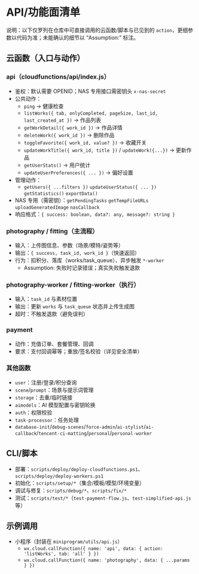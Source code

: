 # API/功能面清单

说明：以下仅罗列在仓库中可直接调用的云函数/脚本与已见到的 `action`，更细参数以代码为准；未能确认的细节以 “Assumption:” 标注。

## 云函数（入口与动作）

### api（cloudfunctions/api/index.js）
- 鉴权：默认需要 OPENID；NAS 专用接口需密钥头 `x-nas-secret`
- 公共动作：
  - `ping` → 健康检查
  - `listWorks({ tab, onlyCompleted, pageSize, last_id, last_created_at })` → 作品列表
  - `getWorkDetail({ work_id })` → 作品详情
  - `deleteWork({ work_id })` → 删除作品
  - `toggleFavorite({ work_id, value? })` → 收藏开关
  - `updateWorkTitle({ work_id, title })` / `updateWork({...})` → 更新作品
  - `getUserStats()` → 用户统计
  - `updateUserPreferences({ ... })` → 偏好设置
- 管理动作：
  - `getUsers({ ...filters })` `updateUserStatus({ ... })` `getStatistics()` `exportData()`
- NAS 专用（需密钥）：`getPendingTasks` `getTempFileURLs` `uploadGeneratedImage` `nasCallback`
- 响应格式：`{ success: boolean, data?: any, message?: string }`

### photography / fitting（主流程）
- 输入：上传图信息、参数（场景/模特/姿势等）
- 输出：`{ success, task_id, work_id }`（快速返回）
- 行为：扣积分、落库（works/task_queue）、异步触发 `*-worker`
  - Assumption: 失败时记录错误；真实失败触发退款

### photography-worker / fitting-worker（执行）
- 输入：`task_id` 与素材位置
- 输出：更新 `works` 与 `task_queue` 状态并上传生成图
- 超时：不触发退款（避免误判）

### payment
- 动作：充值订单、套餐管理、回调
- 要求：支付回调幂等；重放/签名校验（详见安全清单）

### 其他函数
- `user`：注册/登录/积分查询
- `scene`/`prompt`：场景与提示词管理
- `storage`：去重/临时链接
- `aimodels`：AI 模型配置与密钥轮换
- `auth`：权限校验
- `task-processor`：任务处理
- `database-init`/`debug-scenes`/`force-admin`/`ai-stylist`/`ai-callback`/`tencent-ci-matting`/`personal`/`personal-worker`

## CLI/脚本
- 部署：`scripts/deploy/deploy-cloudfunctions.ps1`、`scripts/deploy/deploy-workers.ps1`
- 初始化：`scripts/setup/*`（集合/模板/模型/环境变量）
- 调试与修复：`scripts/debug/*`、`scripts/fix/*`
- 测试：`scripts/test/*`（`test-payment-flow.js`、`test-simplified-api.js` 等）

## 示例调用
- 小程序（封装在 `miniprogram/utils/api.js`）
  - `wx.cloud.callFunction({ name: 'api', data: { action: 'listWorks', tab: 'all' } })`
  - `wx.cloud.callFunction({ name: 'photography', data: { ...params } })`

